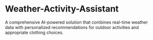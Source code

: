 # Weather-Activity-Assistant
A comprehensive AI-powered solution that combines real-time weather data with personalized recommendations for outdoor activities and appropriate clothing choices.
